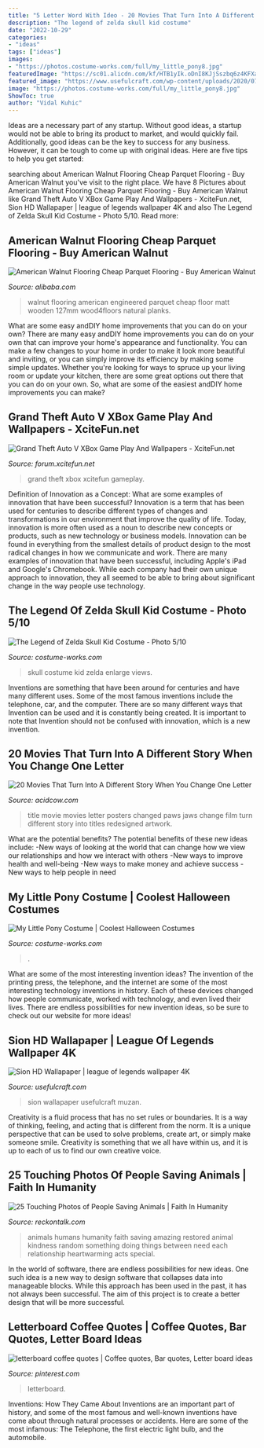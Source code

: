 ```yaml
---
title: "5 Letter Word With Ideo - 20 Movies That Turn Into A Different Story When You Change One Letter"
description: "The legend of zelda skull kid costume"
date: "2022-10-29"
categories:
- "ideas"
tags: ["ideas"]
images:
- "https://photos.costume-works.com/full/my_little_pony8.jpg"
featuredImage: "https://sc01.alicdn.com/kf/HTB1yIk.oDnI8KJjSszbq6z4KFXaH/231770935/HTB1yIk.oDnI8KJjSszbq6z4KFXaH.jpg"
featured_image: "https://www.usefulcraft.com/wp-content/uploads/2020/07/Sion-HD-Wallapaper-10.jpg"
image: "https://photos.costume-works.com/full/my_little_pony8.jpg"
ShowToc: true
author: "Vidal Kuhic"
---
```



Ideas are a necessary part of any startup. Without good ideas, a startup would not be able to bring its product to market, and would quickly fail. Additionally, good ideas can be the key to success for any business. However, it can be tough to come up with original ideas. Here are five tips to help you get started: 

	

		
searching about American Walnut Flooring Cheap Parquet Flooring - Buy American Walnut you've visit to the right place. We have 8 Pictures about American Walnut Flooring Cheap Parquet Flooring - Buy American Walnut like Grand Theft Auto V XBox Game Play And Wallpapers - XciteFun.net, Sion HD Wallapaper | league of legends wallpaper 4K and also The Legend of Zelda Skull Kid Costume - Photo 5/10. Read more:
		
    
## American Walnut Flooring Cheap Parquet Flooring - Buy American Walnut

<img loading=lazy src="https://sc01.alicdn.com/kf/HTB1yIk.oDnI8KJjSszbq6z4KFXaH/231770935/HTB1yIk.oDnI8KJjSszbq6z4KFXaH.jpg" onerror="this.onerror=null;this.src='https://tse3.mm.bing.net/th?id=OIP.HAdPcns7U3AAvs4SbFXXZAHaJ4&amp;pid=15.1';" alt="American Walnut Flooring Cheap Parquet Flooring - Buy American Walnut">

_Source: alibaba.com_

>walnut flooring american engineered parquet cheap floor matt wooden 127mm wood4floors natural planks. 

	

What are some easy andDIY home improvements that you can do on your own?
There are many easy andDIY home improvements you can do on your own that can improve your home's appearance and functionality. You can make a few changes to your home in order to make it look more beautiful and inviting, or you can simply improve its efficiency by making some simple updates. Whether you're looking for ways to spruce up your living room or update your kitchen, there are some great options out there that you can do on your own. So, what are some of the easiest andDIY home improvements you can make?

    
## Grand Theft Auto V XBox Game Play And Wallpapers - XciteFun.net

<img loading=lazy src="https://img.xcitefun.net/users/2014/11/365076,xcitefun-grand-theft-auto-v-xbox-3.jpg" onerror="this.onerror=null;this.src='https://tse3.mm.bing.net/th?id=OIP.gLtCgB1TFEnIpvjY6Tw8iQHaEK&amp;pid=15.1';" alt="Grand Theft Auto V XBox Game Play And Wallpapers - XciteFun.net">

_Source: forum.xcitefun.net_

>grand theft xbox xcitefun gameplay. 

	

Definition of Innovation as a Concept: What are some examples of innovation that have been successful?
Innovation is a term that has been used for centuries to describe different types of changes and transformations in our environment that improve the quality of life. Today, innovation is more often used as a noun to describe new concepts or products, such as new technology or business models. Innovation can be found in everything from the smallest details of product design to the most radical changes in how we communicate and work.
There are many examples of innovation that have been successful, including Apple's iPad and Google's Chromebook. While each company had their own unique approach to innovation, they all seemed to be able to bring about significant change in the way people use technology.

    
## The Legend Of Zelda Skull Kid Costume - Photo 5/10

<img loading=lazy src="https://photos.costume-works.com/full/skull_kid4.jpg" onerror="this.onerror=null;this.src='https://tse3.mm.bing.net/th?id=OIP.i7dBdCleiNNrwOfzz952CwHaNK&amp;pid=15.1';" alt="The Legend of Zelda Skull Kid Costume - Photo 5/10">

_Source: costume-works.com_

>skull costume kid zelda enlarge views. 

	

Inventions are something that have been around for centuries and have many different uses. Some of the most famous inventions include the telephone, car, and the computer. There are so many different ways that Invention can be used and it is constantly being created. It is important to note that Invention should not be confused with innovation, which is a new invention.

    
## 20 Movies That Turn Into A Different Story When You Change One Letter

<img loading=lazy src="https://cdn.acidcow.com/pics/20160317/movie_titles_09.jpg" onerror="this.onerror=null;this.src='https://tse4.mm.bing.net/th?id=OIP.AiNyTBlhBrbezHnNzJDnjQDLEz&amp;pid=15.1';" alt="20 Movies That Turn Into A Different Story When You Change One Letter">

_Source: acidcow.com_

>title movie movies letter posters changed paws jaws change film turn different story into titles redesigned artwork. 

	

What are the potential benefits?
The potential benefits of these new ideas include: 
-New ways of looking at the world that can change how we view our relationships and how we interact with others 
-New ways to improve health and well-being 
-New ways to make money and achieve success 
-New ways to help people in need

    
## My Little Pony Costume | Coolest Halloween Costumes

<img loading=lazy src="https://photos.costume-works.com/full/my_little_pony8.jpg" onerror="this.onerror=null;this.src='https://tse4.mm.bing.net/th?id=OIP.-0zJQPvxBSuYMJOzwDQgYAHaLw&amp;pid=15.1';" alt="My Little Pony Costume | Coolest Halloween Costumes">

_Source: costume-works.com_

>. 

	

What are some of the most interesting invention ideas?
The invention of the printing press, the telephone, and the internet are some of the most interesting technology inventions in history. Each of these devices changed how people communicate, worked with technology, and even lived their lives. There are endless possibilities for new invention ideas, so be sure to check out our website for more ideas!

    
## Sion HD Wallapaper | League Of Legends Wallpaper 4K

<img loading=lazy src="https://www.usefulcraft.com/wp-content/uploads/2020/07/Sion-HD-Wallapaper-10.jpg" onerror="this.onerror=null;this.src='https://tse1.mm.bing.net/th?id=OIP.uqUqQwzYtAdYmr0BwIK1GwHaKL&amp;pid=15.1';" alt="Sion HD Wallapaper | league of legends wallpaper 4K">

_Source: usefulcraft.com_

>sion wallapaper usefulcraft muzan. 

	

Creativity is a fluid process that has no set rules or boundaries. It is a way of thinking, feeling, and acting that is different from the norm. It is a unique perspective that can be used to solve problems, create art, or simply make someone smile. Creativity is something that we all have within us, and it is up to each of us to find our own creative voice.

    
## 25 Touching Photos Of People Saving Animals | Faith In Humanity

<img loading=lazy src="https://www.reckontalk.com/wp-content/uploads/2016/02/People-Saving-Animals-rescue-Faith-In-Humanity-Restored-Photo-24.jpg" onerror="this.onerror=null;this.src='https://tse1.mm.bing.net/th?id=OIP.AgfCSds8uGjv-RTBCDsAQAHaJa&amp;pid=15.1';" alt="25 Touching Photos of People Saving Animals | Faith In Humanity">

_Source: reckontalk.com_

>animals humans humanity faith saving amazing restored animal kindness random something doing things between need each relationship heartwarming acts special. 

	

In the world of software, there are endless possibilities for new ideas. One such idea is a new way to design software that collapses data into manageable blocks. While this approach has been used in the past, it has not always been successful. The aim of this project is to create a better design that will be more successful.

    
## Letterboard Coffee Quotes | Coffee Quotes, Bar Quotes, Letter Board Ideas

<img loading=lazy src="https://i.pinimg.com/736x/f9/77/f2/f977f242f75184748913cae79f1394c4.jpg" onerror="this.onerror=null;this.src='https://tse3.mm.bing.net/th?id=OIP.GgySTDtkxUL1nMFzlTyQVAHaJ3&amp;pid=15.1';" alt="letterboard coffee quotes | Coffee quotes, Bar quotes, Letter board ideas">

_Source: pinterest.com_

>letterboard. 

	

Inventions: How They Came About
Inventions are an important part of history, and some of the most famous and well-known inventions have come about through natural processes or accidents. Here are some of the most infamous: The Telephone, the first electric light bulb, and the automobile.


